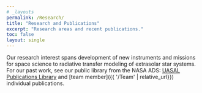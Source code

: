 ```yaml
---
# _layouts
permalink: /Research/
title: "Research and Publications"
excerpt: "Research areas and recent publications."
toc: false
layout: single
---
```


Our research interest spans development of new instruments and missions for space science to radiative transfer modeling of extrasolar star systems. For our past work, see our public library from the
NASA ADS: [UASAL Publications Library](https://ui.adsabs.harvard.edu/public-libraries/r6ora761TSasD0yJkA3y-g) and [team member]({{ '/Team' | relative_url}}) individual publications.

